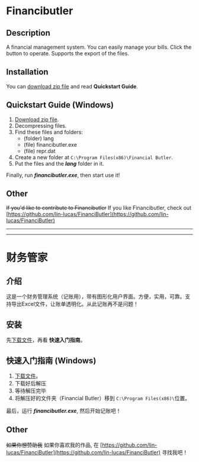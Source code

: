 # Financibutler

## Description

A financial management system. You can easily manage your bills. Click the button to operate. Supports the export of the files.

## Installation

You can [download zip file](https://github.com/lin-lucas/FinanciButler/archive/refs/tags/Financial.zip) and read __Quickstart Guide__.

## Quickstart Guide (Windows)

1. [Download zip file](https://github.com/lin-lucas/FinanciButler/archive/refs/tags/Financial.zip).
1. Decompressing files.
1. Find these files and folders:
    - (folder) lang
    - (file) financibutler.exe
    - (file) repr.dat
1. Create a new folder at `C:\Program Files(x86)\Financial Butler`.
1. Put the files and the ___lang___ folder in it.

Finally, run ___financibutler.exe___, then start use it!

## Other

~~If you'd like to contribute to Financibutler~~ If you like Financibutler, check out [https://github.com/lin-lucas/FinanciButler](https://github.com/lin-lucas/FinanciButler)

---
---

# 财务管家

## 介绍

这是一个财务管理系统（记账用），带有图形化用户界面。方便，实用，可靠。支持导出Excel文件，让账单透明化。从此记账再不是问题！

## 安装

先[下载文件](https://github.com/lin-lucas/FinanciButler/archive/refs/tags/Financial.zip)，再看 __快速入门指南__。

## 快速入门指南 (Windows)

1. [下载文件](https://github.com/lin-lucas/FinanciButler/archive/refs/tags/Financial.zip)。
1. 下载好后解压
1. 等待解压完毕
1. 将解压好的文件夹（Financial Butler）移到 `C:\Program Files(x86)\`位置。

最后，运行 ___financibutler.exe___, 然后开始记账吧！
## Other

~~如果你想赞助我~~ 如果你喜欢我的作品, 在 [https://github.com/lin-lucas/FinanciButler](https://github.com/lin-lucas/FinanciButler) 寻找我吧！